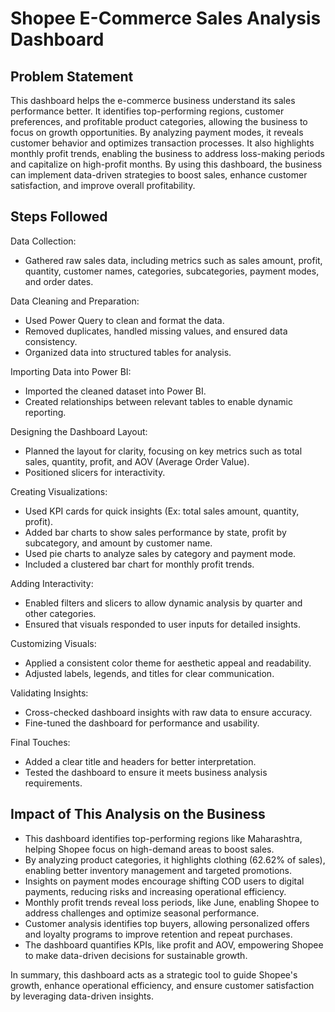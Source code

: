 
# Shopee E-Commerce Sales Analysis Dashboard

## Problem Statement

This dashboard helps the e-commerce business understand its sales performance better. It identifies top-performing regions, customer preferences, and profitable product categories, allowing the business to focus on growth opportunities. By analyzing payment modes, it reveals customer behavior and optimizes transaction processes. It also highlights monthly profit trends, enabling the business to address loss-making periods and capitalize on high-profit months. By using this dashboard, the business can implement data-driven strategies to boost sales, enhance customer satisfaction, and improve overall profitability.

## Steps Followed

Data Collection:
- Gathered raw sales data, including metrics such as sales amount, profit, quantity, customer names, categories, subcategories, payment modes, and order dates.

Data Cleaning and Preparation:
- Used Power Query to clean and format the data.
- Removed duplicates, handled missing values, and ensured data consistency.
- Organized data into structured tables for analysis.
  
Importing Data into Power BI:
- Imported the cleaned dataset into Power BI.
- Created relationships between relevant tables to enable dynamic reporting.

Designing the Dashboard Layout:
- Planned the layout for clarity, focusing on key metrics such as total sales, quantity, profit, and AOV (Average Order Value).
- Positioned slicers for interactivity.

Creating Visualizations:
- Used KPI cards for quick insights (Ex: total sales amount, quantity, profit).
- Added bar charts to show sales performance by state, profit by subcategory, and amount by customer name.
- Used pie charts to analyze sales by category and payment mode.
- Included a clustered bar chart for monthly profit trends.

Adding Interactivity:
- Enabled filters and slicers to allow dynamic analysis by quarter and other categories.
- Ensured that visuals responded to user inputs for detailed insights.

Customizing Visuals:
- Applied a consistent color theme for aesthetic appeal and readability.
- Adjusted labels, legends, and titles for clear communication.

Validating Insights:
- Cross-checked dashboard insights with raw data to ensure accuracy.
- Fine-tuned the dashboard for performance and usability.

Final Touches:
- Added a clear title and headers for better interpretation.
- Tested the dashboard to ensure it meets business analysis requirements.

## Impact of This Analysis on the Business

- This dashboard identifies top-performing regions like Maharashtra, helping Shopee focus on high-demand areas to boost sales.
- By analyzing product categories, it highlights clothing (62.62% of sales), enabling better inventory management and targeted promotions.
- Insights on payment modes encourage shifting COD users to digital payments, reducing risks and increasing operational efficiency.
- Monthly profit trends reveal loss periods, like June, enabling Shopee to address challenges and optimize seasonal performance.
- Customer analysis identifies top buyers, allowing personalized offers and loyalty programs to improve retention and repeat purchases.
- The dashboard quantifies KPIs, like profit and AOV, empowering Shopee to make data-driven decisions for sustainable growth.

In summary, this dashboard acts as a strategic tool to guide Shopee's growth, enhance operational efficiency, and ensure customer satisfaction by leveraging data-driven insights.
